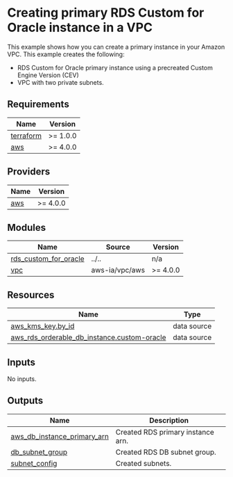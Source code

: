 <!-- BEGIN_TF_DOCS -->
# Creating primary RDS Custom for Oracle instance in a VPC

This example shows how you can create a primary instance in your Amazon VPC. This example creates the following:

* RDS Custom for Oracle primary instance using a precreated Custom Engine Version (CEV)
* VPC with two private subnets.

## Requirements

| Name | Version |
|------|---------|
| <a name="requirement_terraform"></a> [terraform](#requirement\_terraform) | >= 1.0.0 |
| <a name="requirement_aws"></a> [aws](#requirement\_aws) | >= 4.0.0 |

## Providers

| Name | Version |
|------|---------|
| <a name="provider_aws"></a> [aws](#provider\_aws) | >= 4.0.0 |

## Modules

| Name | Source | Version |
|------|--------|---------|
| <a name="module_rds_custom_for_oracle"></a> [rds\_custom\_for\_oracle](#module\_rds\_custom\_for\_oracle) | ../.. | n/a |
| <a name="module_vpc"></a> [vpc](#module\_vpc) | aws-ia/vpc/aws | >= 4.0.0 |

## Resources

| Name | Type |
|------|------|
| [aws_kms_key.by_id](https://registry.terraform.io/providers/hashicorp/aws/latest/docs/data-sources/kms_key) | data source |
| [aws_rds_orderable_db_instance.custom-oracle](https://registry.terraform.io/providers/hashicorp/aws/latest/docs/data-sources/rds_orderable_db_instance) | data source |

## Inputs

No inputs.

## Outputs

| Name | Description |
|------|-------------|
| <a name="output_aws_db_instance_primary_arn"></a> [aws\_db\_instance\_primary\_arn](#output\_aws\_db\_instance\_primary\_arn) | Created RDS primary instance arn. |
| <a name="output_db_subnet_group"></a> [db\_subnet\_group](#output\_db\_subnet\_group) | Created RDS DB subnet group. |
| <a name="output_subnet_config"></a> [subnet\_config](#output\_subnet\_config) | Created subnets. |
<!-- END_TF_DOCS -->